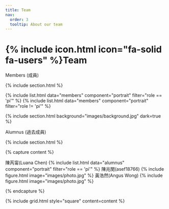 ```yaml
---
title: Team
nav:
  order: 3
  tooltip: About our team
---
```


# {% include icon.html icon="fa-solid fa-users" %}Team

Members (成員)


{% include section.html %}

{% include list.html data="members" component="portrait" filter="role == 'pi'" %}
{% include list.html data="members" component="portrait" filter="role != 'pi'" %}

{% include section.html background="images/background.jpg" dark=true %}

Alumnus (過去成員)

{% include section.html %}

{% capture content %}

陳芮甯(Luana Chen)
{% include list.html data="alumnus" component="portrait" filter="role == 'pi'" %}
陳兆閔(asef18766)
{% include figure.html image="images/photo.jpg" %}
黃浩然(Angus Wong)
{% include figure.html image="images/photo.jpg" %}

{% endcapture %}

{% include grid.html style="square" content=content %}
